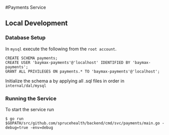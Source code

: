 #Payments Service
## Local Development
### Database Setup

In `mysql` execute the following from the `root account`.

```
CREATE SCHEMA payments;
CREATE USER 'baymax-payments'@'localhost' IDENTIFIED BY 'baymax-payments';
GRANT ALL PRIVILEGES ON payments.* TO 'baymax-payments'@'localhost';
```

Initialize the schema a by applying all .sql files in order in `internal/dal/mysql`

### Running the Service
To start the service run

```
$ go run $GOPATH/src/github.com/sprucehealth/backend/cmd/svc/payments/main.go -debug=true -env=debug
```